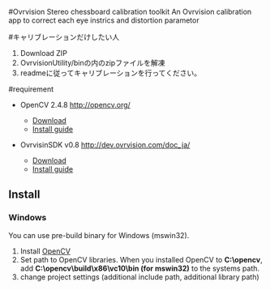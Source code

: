 #Ovrvision Stereo chessboard calibration toolkit
An Ovrvision calibration app to correct each eye instrics and distortion parametor

#キャリブレーションだけしたい人
1. Download ZIP  
2. OvrvisionUtility/binの内のzipファイルを解凍
3. readmeに従ってキャリブレーションを行ってください。

#requirement
* OpenCV 2.4.8 <http://opencv.org/>
  * [Download](http://sourceforge.net/projects/opencvlibrary/)
  * [Install guide](http://docs.opencv.org/doc/tutorials/introduction/table_of_content_introduction/table_of_content_introduction.html#table-of-content-introduction)

* OvrvisinSDK v0.8 <http://dev.ovrvision.com/doc_ja/>
  * [Download](http://dev.ovrvision.com/doc_ja/index.php?downloads#sdk)
  * [Install guide](http://dev.ovrvision.com/doc_ja/index.php?startup_manual)

## Install

### Windows

You can use pre-build binary for Windows (mswin32).

1. Install [OpenCV](http://sourceforge.net/projects/opencvlibrary/files/opencv-win/)
2. Set path to OpenCV libraries. When you installed OpenCV to **C:\opencv**, add **C:\opencv\build\x86\vc10\bin (for mswin32)** to the systems path.
3. change project settings (additional include path, additional library path)

